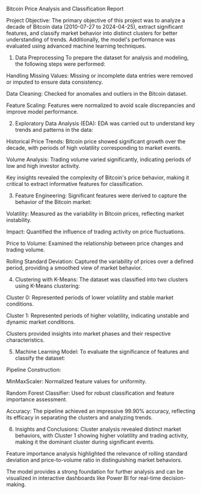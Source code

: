 Bitcoin Price Analysis and Classification Report

Project Objective:
The primary objective of this project was to analyze a decade of Bitcoin data (2010-07-27 to 2024-04-25), extract significant features, and classify market behavior into distinct clusters for better understanding of trends. Additionally, the model's performance was evaluated using advanced machine learning techniques.

1. Data Preprocessing
To prepare the dataset for analysis and modeling, the following steps were performed:

Handling Missing Values: Missing or incomplete data entries were removed or imputed to ensure data consistency.

Data Cleaning: Checked for anomalies and outliers in the Bitcoin dataset.

Feature Scaling: Features were normalized to avoid scale discrepancies and improve model performance.

2. Exploratory Data Analysis (EDA):
EDA was carried out to understand key trends and patterns in the data:

Historical Price Trends: Bitcoin price showed significant growth over the decade, with periods of high volatility corresponding to market events.

Volume Analysis: Trading volume varied significantly, indicating periods of low and high investor activity.

Key insights revealed the complexity of Bitcoin's price behavior, making it critical to extract informative features for classification.

3. Feature Engineering:
Significant features were derived to capture the behavior of the Bitcoin market:

Volatility: Measured as the variability in Bitcoin prices, reflecting market instability.

Impact: Quantified the influence of trading activity on price fluctuations.

Price to Volume: Examined the relationship between price changes and trading volume.

Rolling Standard Deviation: Captured the variability of prices over a defined period, providing a smoothed view of market behavior.

4. Clustering with K-Means:
The dataset was classified into two clusters using K-Means clustering:

Cluster 0: Represented periods of lower volatility and stable market conditions.

Cluster 1: Represented periods of higher volatility, indicating unstable and dynamic market conditions.

Clusters provided insights into market phases and their respective characteristics.

5. Machine Learning Model:
To evaluate the significance of features and classify the dataset:

Pipeline Construction:

MinMaxScaler: Normalized feature values for uniformity.

Random Forest Classifier: Used for robust classification and feature importance assessment.

Accuracy: The pipeline achieved an impressive 99.90% accuracy, reflecting its efficacy in separating the clusters and analyzing trends.

6. Insights and Conclusions:
Cluster analysis revealed distinct market behaviors, with Cluster 1 showing higher volatility and trading activity, making it the dominant cluster during significant events.

Feature importance analysis highlighted the relevance of rolling standard deviation and price-to-volume ratio in distinguishing market behaviors.

The model provides a strong foundation for further analysis and can be visualized in interactive dashboards like Power BI for real-time decision-making.
